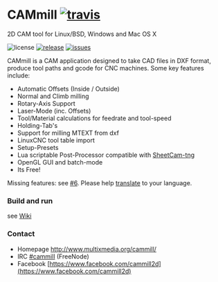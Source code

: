 # CAMmill [![travis](https://travis-ci.org/cammill/cammill.svg?branch=master)](https://travis-ci.org/cammill/cammill)

2D CAM tool for Linux/BSD, Windows and Mac OS X

![license](https://img.shields.io/github/license/cammill/cammill.svg)
[![release](https://img.shields.io/github/release/cammill/cammill.svg)](https://github.com/cammill/cammill/releases)
[![issues](https://img.shields.io/github/issues/cammill/cammill.svg)](https://github.com/cammill/cammill/issues)

CAMmill is a CAM application designed to take CAD files in DXF format, produce tool paths and gcode for CNC machines. Some key features include:
* Automatic Offsets (Inside / Outside)
* Normal and Climb milling
* Rotary-Axis Support
* Laser-Mode (inc. Offsets)
* Tool/Material calculations for feedrate and tool-speed
* Holding-Tab's
* Support for milling MTEXT from dxf
* LinuxCNC tool table import
* Setup-Presets
* Lua scriptable Post-Processor compatible with [SheetCam-tng](http://www.sheetcam.com/)
* OpenGL GUI and batch-mode
* Its Free!

Missing features: see [#6](https://github.com/cammill/cammill/issues/6). Please help [translate](https://crowdin.com/project/cammill) to your language.

### Build and run

see [Wiki](https://github.com/cammill/cammill/wiki)

### Contact

* Homepage http://www.multixmedia.org/cammill/
* IRC [#cammill](http://webchat.freenode.net?nick=webchat_user&channels=%23cammill&prompt=1&uio=MTE9MjM20f) (FreeNode)
* Facebook [https://www.facebook.com/cammill2d](https://www.facebook.com/cammill2d)
